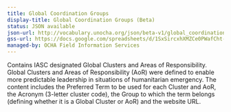 ```yaml
---
title: Global Coordination Groups
display-title: Global Coordination Groups (Beta)
status: JSON available
json-url: http://vocabulary.unocha.org/json/beta-v1/global_coordination_groups.json
gss-url: https://docs.google.com/spreadsheets/d/1SxSircxhXMZCe0PWafCht-whjBdI9UqoeFeSUbiLGc4#gid=0
managed-by: OCHA Field Information Services
---
```


Contains IASC designated Global Clusters and Areas of Responsibility.  Global Clusters and Areas of Responsibility (AoR) were defined to enable more predictable leadership in situations of humanitarian emergency.  The content includes the Preferred Term to be used for each Cluster and AoR, the Acronym (3-letter cluster code), the Group to which the term belongs (defining whether it is a Global Cluster or AoR) and the website URL.
